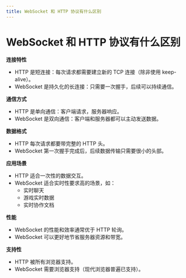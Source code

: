```yaml
---
title: WebSocket 和 HTTP 协议有什么区别
---
```


# WebSocket 和 HTTP 协议有什么区别

**连接特性**
- HTTP 是短连接：每次请求都需要建立新的 TCP 连接（除非使用 keep-alive）。
- WebSocket 是持久化的长连接：只需要一次握手，后续可以持续通信。

**通信方式**
- HTTP 是单向通信：客户端请求，服务器响应。
- WebSocket 是双向通信：客户端和服务器都可以主动发送数据。

**数据格式**
- HTTP 每次请求都要带完整的 HTTP 头。
- WebSocket 第一次握手完成后，后续数据传输只需要很小的头部。

**应用场景**
- HTTP 适合一次性的数据交互。
- WebSocket 适合实时性要求高的场景，如：
    - 实时聊天
    - 游戏实时数据
    - 实时协作文档

**性能**
- WebSocket 的性能和效率通常优于 HTTP 轮询。
- WebSocket 可以更好地节省服务器资源和带宽。

**支持性**
- HTTP 被所有浏览器支持。
- WebSocket 需要浏览器支持（现代浏览器普遍已支持）。